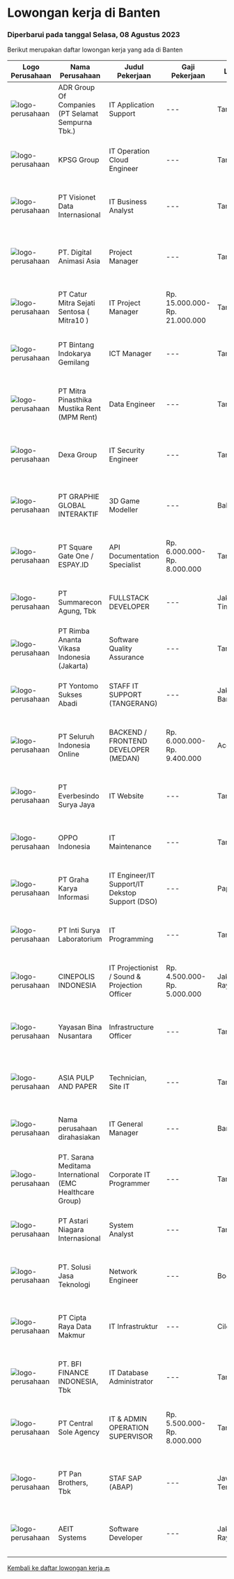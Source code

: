 
  # Lowongan kerja di Banten

  ### Diperbarui pada tanggal Selasa, 08 Agustus 2023

  Berikut merupakan daftar lowongan kerja yang ada di Banten

  |Logo Perusahaan | Nama Perusahaan | Judul Pekerjaan | Gaji Pekerjaan | Lokasi | Deskripsi | Tanggal diunggah | Pranala |
  | -------------- | --------------- | --------------- | --------- | --------- | -------------- | ------- | ----------- |
  |![logo-perusahaan](https://image-service-cdn.seek.com.au/f52ae9a894c0832bace460ca33dca9d626d326c4/ee4dce1061f3f616224767ad58cb2fc751b8d2dc)|ADR Group Of Companies (PT Selamat Sempurna Tbk.)|IT Application Support|---|Tangerang|Job Desc: Merangkum kebutuhan dan menjaga komunikasi dengan User Internal untuk menggali Business Process dan Business Requirements Membuat Alur...|Senin, 07 Agustus 2023|https://www.jobstreet.co.id/id/job/it-application-support-4429263?token=0~296a8b3b-fac3-4daa-9cbd-633e3360cb25&sectionRank=1&jobId=jobstreet-id-job-4429263|
|![logo-perusahaan](https://image-service-cdn.seek.com.au/4b12aeaaff2abaca1f19311304cf5490c2ba2ebd/ee4dce1061f3f616224767ad58cb2fc751b8d2dc)|KPSG Group|IT Operation Cloud Engineer|---|Tangerang|Job Responsibilities : Proactively maintain and develop all Linux &amp; Windows infrastructure technology to maintain uptime service Maintain of...|Senin, 07 Agustus 2023|https://www.jobstreet.co.id/id/job/it-operation-cloud-engineer-4429517?token=0~296a8b3b-fac3-4daa-9cbd-633e3360cb25&sectionRank=2&jobId=jobstreet-id-job-4429517|
|![logo-perusahaan](https://image-service-cdn.seek.com.au/84d23b3586ee4efd70ea62878095fcc6b1639e33/ee4dce1061f3f616224767ad58cb2fc751b8d2dc)|PT Visionet Data Internasional|IT Business Analyst|---|Tangerang|Job Descriptions: Gather insight from corporate executive about business needs and future growth Ensure applications are compatible with the user...|Senin, 07 Agustus 2023|https://www.jobstreet.co.id/id/job/it-business-analyst-4429037?token=0~296a8b3b-fac3-4daa-9cbd-633e3360cb25&sectionRank=3&jobId=jobstreet-id-job-4429037|
|![logo-perusahaan](https://image-service-cdn.seek.com.au/5aab5845d138e3bb3386744abfb14545ede8f165/ee4dce1061f3f616224767ad58cb2fc751b8d2dc)|PT. Digital Animasi Asia|Project Manager|---|Tangerang|Merencanakan, mengorganisir, memimpin dan mengontrol jalannya suatu project, dan memastikan kualitas pekerjaan yang dihasilkan oleh Project Manager...|Senin, 07 Agustus 2023|https://www.jobstreet.co.id/id/job/project-manager-4429691?token=0~296a8b3b-fac3-4daa-9cbd-633e3360cb25&sectionRank=4&jobId=jobstreet-id-job-4429691|
|![logo-perusahaan](https://image-service-cdn.seek.com.au/061d1c87d834317cd58004916159f8726e39b2c9/ee4dce1061f3f616224767ad58cb2fc751b8d2dc)|PT Catur Mitra Sejati Sentosa ( Mitra10 )|IT Project Manager|Rp. 15.000.000-Rp. 21.000.000|Tangerang|Deskripsi Pekerjaan Analyze technical specifications from user’s needs. Analyze and create documents such as FSD and TSD. Analyze and identify if an...|Senin, 07 Agustus 2023|https://www.jobstreet.co.id/id/job/it-project-manager-4428858?token=0~296a8b3b-fac3-4daa-9cbd-633e3360cb25&sectionRank=5&jobId=jobstreet-id-job-4428858|
|![logo-perusahaan](https://image-service-cdn.seek.com.au/47d16e7adf5f0e058e59dc280664e7d3524f176d/ee4dce1061f3f616224767ad58cb2fc751b8d2dc)|PT Bintang Indokarya Gemilang|ICT Manager|---|Tangerang|Job Qualifications      :- Minimum a Bachelor's Degree (S1) in Informatics Engineering/IT- 5 years minimum experience in same position- Having...|Senin, 07 Agustus 2023|https://www.jobstreet.co.id/id/job/ict-manager-4428882?token=0~296a8b3b-fac3-4daa-9cbd-633e3360cb25&sectionRank=6&jobId=jobstreet-id-job-4428882|
|![logo-perusahaan](https://image-service-cdn.seek.com.au/bf1a16febcbb1311453c64fe7ddf4c8693df043a/ee4dce1061f3f616224767ad58cb2fc751b8d2dc)|PT Mitra Pinasthika Mustika Rent (MPM Rent)|Data Engineer|---|Tangerang|Ringkasan Tanggung Jawab : Melakukan pembangunan dan pengembangan data serta melakukan pemeliharaan terhadap data yang digunakan sebagai sumber data....|Senin, 07 Agustus 2023|https://www.jobstreet.co.id/id/job/data-engineer-4429028?token=0~296a8b3b-fac3-4daa-9cbd-633e3360cb25&sectionRank=7&jobId=jobstreet-id-job-4429028|
|![logo-perusahaan](https://image-service-cdn.seek.com.au/7554a19121d300fd9572b299cd7ba5fec96a4847/ee4dce1061f3f616224767ad58cb2fc751b8d2dc)|Dexa Group|IT Security Engineer|---|Tangerang|Conducting penetration testing (static/dynamic) targeting critical Application data, services, and environments; reporting underlying security issues...|Senin, 07 Agustus 2023|https://www.jobstreet.co.id/id/job/it-security-engineer-4429102?token=0~296a8b3b-fac3-4daa-9cbd-633e3360cb25&sectionRank=8&jobId=jobstreet-id-job-4429102|
|![logo-perusahaan](https://image-service-cdn.seek.com.au/f9a751ea24d68e4658d0eb7882e2db58a9b95cb0/ee4dce1061f3f616224767ad58cb2fc751b8d2dc)|PT GRAPHIE GLOBAL INTERAKTIF|3D Game Modeller|---|Bali|Job Responsibilities: Creating 3D Model character for game Smoothing a 3D file Editing 3D File UV Unwrap texturing Humanoid Rigging Required Software...|Senin, 07 Agustus 2023|https://www.jobstreet.co.id/id/job/3d-game-modeller-4429943?token=0~296a8b3b-fac3-4daa-9cbd-633e3360cb25&sectionRank=9&jobId=jobstreet-id-job-4429943|
|![logo-perusahaan](https://image-service-cdn.seek.com.au/823d49bee8d79aadf0dcf90efde4e928b11c6f19/ee4dce1061f3f616224767ad58cb2fc751b8d2dc)|PT Square Gate One / ESPAY.ID|API Documentation Specialist|Rp. 6.000.000-Rp. 8.000.000|Tangerang|Job Description Create tutorials to help end-users use a variety of applications Maintain documentation Take charge in cross functional teams to...|Senin, 07 Agustus 2023|https://www.jobstreet.co.id/id/job/api-documentation-specialist-4429382?token=0~296a8b3b-fac3-4daa-9cbd-633e3360cb25&sectionRank=10&jobId=jobstreet-id-job-4429382|
|![logo-perusahaan](https://image-service-cdn.seek.com.au/b982c3dab340b1392a48b061f4e441148c1df8a9/ee4dce1061f3f616224767ad58cb2fc751b8d2dc)|PT Summarecon Agung, Tbk|FULLSTACK DEVELOPER|---|Jakarta Timur|Requirements : Diploma/Bachelor Degree in Computer Science / Information Technology. At least 3 years of working experiences as PHP Programmer. Able...|Senin, 07 Agustus 2023|https://www.jobstreet.co.id/id/job/fullstack-developer-4429606?token=0~296a8b3b-fac3-4daa-9cbd-633e3360cb25&sectionRank=11&jobId=jobstreet-id-job-4429606|
|![logo-perusahaan](https://image-service-cdn.seek.com.au/f77cff1740b164d2670e12d4f9edac1b0b1faec7/ee4dce1061f3f616224767ad58cb2fc751b8d2dc)|PT Rimba Ananta Vikasa Indonesia (Jakarta)|Software Quality Assurance|---|Tangerang|Having Experience in Postman, Qase.io, GitHub, and Linux Minimum of 1-2 years of hands-on experience in manual software testing and/or automated...|Senin, 07 Agustus 2023|https://www.jobstreet.co.id/id/job/software-quality-assurance-4428717?token=0~296a8b3b-fac3-4daa-9cbd-633e3360cb25&sectionRank=12&jobId=jobstreet-id-job-4428717|
|![logo-perusahaan](https://image-service-cdn.seek.com.au/c8c7d0f5ce7fe836faf57571061869313cbd6135/ee4dce1061f3f616224767ad58cb2fc751b8d2dc)|PT Yontomo Sukses Abadi|STAFF IT SUPPORT (TANGERANG)|---|Jakarta Barat|Menguasai masalah hardware &amp; software Mengembangkan, memelihara aplikasi berbasis web &amp; website Menghandle, memelihara, troubleshooting...|Rabu, 02 Agustus 2023|https://www.jobstreet.co.id/id/job/staff-it-support-tangerang-4424773?token=0~296a8b3b-fac3-4daa-9cbd-633e3360cb25&sectionRank=13&jobId=jobstreet-id-job-4424773|
|![logo-perusahaan](https://image-service-cdn.seek.com.au/c768f0670f8f8212da7de609b6af9d0b2e5134cc/ee4dce1061f3f616224767ad58cb2fc751b8d2dc)|PT Seluruh Indonesia Online|BACKEND / FRONTEND DEVELOPER (MEDAN)|Rp. 6.000.000-Rp. 9.400.000|Aceh|Memiliki pengalaman leadership sebagai Manager sebelumnya.Back End Engineer1. Memiliki pengalaman dalam membangun RESTful APIs2. Menguasai bahasa...|Sabtu, 05 Agustus 2023|https://www.jobstreet.co.id/id/job/backend-frontend-developer-medan-4428232?token=0~296a8b3b-fac3-4daa-9cbd-633e3360cb25&sectionRank=14&jobId=jobstreet-id-job-4428232|
|![logo-perusahaan](https://image-service-cdn.seek.com.au/7be899222bbe58b88e088c998420910125f8a673/ee4dce1061f3f616224767ad58cb2fc751b8d2dc)|PT Everbesindo Surya Jaya|IT Website|---|Tangerang|Duties: Make sure all the products is uploading to Website Responsible to maintain website UI and UX Responsible to setting the promotion thru website...|Jumat, 04 Agustus 2023|https://www.jobstreet.co.id/id/job/it-website-4426939?token=0~296a8b3b-fac3-4daa-9cbd-633e3360cb25&sectionRank=15&jobId=jobstreet-id-job-4426939|
|![logo-perusahaan](https://image-service-cdn.seek.com.au/c93eabaaa1268dd187cf180990b73657094e5cb7/ee4dce1061f3f616224767ad58cb2fc751b8d2dc)|OPPO Indonesia|IT Maintenance|---|Tangerang|Job Descriptions : Responsible for installing, maintaining, and troubleshooting overall weak-current : Cabling, meeting and conference devices,...|Jumat, 04 Agustus 2023|https://www.jobstreet.co.id/id/job/it-maintenance-4426880?token=0~296a8b3b-fac3-4daa-9cbd-633e3360cb25&sectionRank=16&jobId=jobstreet-id-job-4426880|
|![logo-perusahaan](https://image-service-cdn.seek.com.au/c318dd0b699c6160d2411e7473745c289633be44/ee4dce1061f3f616224767ad58cb2fc751b8d2dc)|PT Graha Karya Informasi|IT Engineer/IT Support/IT Dekstop Support (DSO)|---|Papua|Requirements:1. Minimum 6 Months as an IT Support (Fresh Graduate are welcome to apply)2. Bachelor's Degree in Computer/ IT or equivalent3. Have...|Rabu, 02 Agustus 2023|https://www.jobstreet.co.id/id/job/it-engineer-it-support-it-dekstop-support-dso-4425201?token=0~296a8b3b-fac3-4daa-9cbd-633e3360cb25&sectionRank=17&jobId=jobstreet-id-job-4425201|
|![logo-perusahaan](https://image-service-cdn.seek.com.au/a5513106006db25a776edcd79f469b83db8a3d5e/ee4dce1061f3f616224767ad58cb2fc751b8d2dc)|PT Inti Surya Laboratorium|IT Programming|---|Tangerang|Job Desc : Writing and testing code for new programs. Updating existing programs. Identifying and correcting coding errors. Rewriting programs for...|Jumat, 04 Agustus 2023|https://www.jobstreet.co.id/id/job/it-programming-4426829?token=0~296a8b3b-fac3-4daa-9cbd-633e3360cb25&sectionRank=18&jobId=jobstreet-id-job-4426829|
|![logo-perusahaan](https://image-service-cdn.seek.com.au/c92d0eceaabfe5b0c86a286a5124d6759ef3c099/ee4dce1061f3f616224767ad58cb2fc751b8d2dc)|CINEPOLIS INDONESIA|IT Projectionist / Sound & Projection Officer|Rp. 4.500.000-Rp. 5.000.000|Jakarta Raya|Responsible for maintenance, setup, installing, testing, and troubleshooting, audio, video &amp; automation equipment at cinema locations. Responsible...|Kamis, 03 Agustus 2023|https://www.jobstreet.co.id/id/job/it-projectionist-sound-projection-officer-4426548?token=0~296a8b3b-fac3-4daa-9cbd-633e3360cb25&sectionRank=19&jobId=jobstreet-id-job-4426548|
|![logo-perusahaan](https://image-service-cdn.seek.com.au/299dad8efc22bd883e751be779b1e6f409671577/ee4dce1061f3f616224767ad58cb2fc751b8d2dc)|Yayasan Bina Nusantara|Infrastructure Officer|---|Tangerang|Job Description1. Analyze and interview user’s need and requirement to related application2. Arrange application design:o Table, store procedure and...|Jumat, 04 Agustus 2023|https://www.jobstreet.co.id/id/job/infrastructure-officer-4427567?token=0~296a8b3b-fac3-4daa-9cbd-633e3360cb25&sectionRank=20&jobId=jobstreet-id-job-4427567|
|![logo-perusahaan](https://image-service-cdn.seek.com.au/36a2feaca71ed37bd63769225373ce9c5cab5eea/ee4dce1061f3f616224767ad58cb2fc751b8d2dc)|ASIA PULP AND PAPER|Technician, Site IT|---|Tangerang|We're looking for Technician, Site IT who responsible for overseeing the installation, support, and upgrades of systems, which include software and...|Rabu, 02 Agustus 2023|https://www.jobstreet.co.id/id/job/technician-site-it-4423949?token=0~296a8b3b-fac3-4daa-9cbd-633e3360cb25&sectionRank=21&jobId=jobstreet-id-job-4423949|
|![logo-perusahaan](https://i.ibb.co/sqvTCh9/112815900-stock-vector-no-image-available-icon-flat-vector.webp)|Nama perusahaan dirahasiakan|IT General Manager|---|Banten|This position will be responsible for planning and creating a strategy for overall technology development of the entire company.Requrements: Minimal...|Kamis, 03 Agustus 2023|https://www.jobstreet.co.id/id/job/it-general-manager-4425619?token=0~296a8b3b-fac3-4daa-9cbd-633e3360cb25&sectionRank=22&jobId=jobstreet-id-job-4425619|
|![logo-perusahaan](https://image-service-cdn.seek.com.au/7ecfaf579e59477b0704f92d31f6b6a1f00677ec/ee4dce1061f3f616224767ad58cb2fc751b8d2dc)|PT. Sarana Meditama International (EMC Healthcare Group)|Corporate IT Programmer|---|Tangerang|A member of EMTEK, EMC Healthcare is looking for Corporate IT Programmer in Hospital Business (based in Corporate, Alam Sutera).The requirements are:...|Kamis, 03 Agustus 2023|https://www.jobstreet.co.id/id/job/corporate-it-programmer-4426331?token=0~296a8b3b-fac3-4daa-9cbd-633e3360cb25&sectionRank=23&jobId=jobstreet-id-job-4426331|
|![logo-perusahaan](https://image-service-cdn.seek.com.au/d49a6574b2845eca4081e2e10008e7d7a1c52733/ee4dce1061f3f616224767ad58cb2fc751b8d2dc)|PT Astari Niagara Internasional|System Analyst|---|Tangerang|PT Astari Niagara Internasional sedang mencari System Analyst untuk penempatan TangerangKualifikasi: S1 in Ilmu Komputer / Informatika / Sistem...|Kamis, 03 Agustus 2023|https://www.jobstreet.co.id/id/job/system-analyst-4426226?token=0~296a8b3b-fac3-4daa-9cbd-633e3360cb25&sectionRank=24&jobId=jobstreet-id-job-4426226|
|![logo-perusahaan](https://image-service-cdn.seek.com.au/9ba548bf4770284015e9d767cdbe113bf7d10521/ee4dce1061f3f616224767ad58cb2fc751b8d2dc)|PT. Solusi Jasa Teknologi|Network Engineer|---|Bogor|FULL JOB DESCRIPTION Maintaining computer networks including VPNs, routers and other physical hardware Installing and configuring network equipment...|Kamis, 03 Agustus 2023|https://www.jobstreet.co.id/id/job/network-engineer-4426347?token=0~296a8b3b-fac3-4daa-9cbd-633e3360cb25&sectionRank=25&jobId=jobstreet-id-job-4426347|
|![logo-perusahaan](https://image-service-cdn.seek.com.au/eaf1db5c8e411f2d939ae3c7e41958181dc85f93/ee4dce1061f3f616224767ad58cb2fc751b8d2dc)|PT Cipta Raya Data Makmur|IT Infrastruktur|---|Cilegon|Usia Maksimal 30 Tahun Pendidikan minimal D3/S1 Telekomunikasi, Informatika, TI, atau Ilmu Komputer Memiliki pengetahuan yang baik tentang Jaringan TI...|Selasa, 01 Agustus 2023|https://www.jobstreet.co.id/id/job/it-infrastruktur-4423566?token=0~296a8b3b-fac3-4daa-9cbd-633e3360cb25&sectionRank=26&jobId=jobstreet-id-job-4423566|
|![logo-perusahaan](https://image-service-cdn.seek.com.au/a6cf0c9900691813db703a94c273f5c310cd3774/ee4dce1061f3f616224767ad58cb2fc751b8d2dc)|PT. BFI FINANCE INDONESIA, Tbk|IT Database Administrator|---|Tangerang|Instalation, database configuration, review in any kind of operating system Update newest database technology and evaluation with existing system...|Rabu, 02 Agustus 2023|https://www.jobstreet.co.id/id/job/it-database-administrator-4424503?token=0~296a8b3b-fac3-4daa-9cbd-633e3360cb25&sectionRank=27&jobId=jobstreet-id-job-4424503|
|![logo-perusahaan](https://image-service-cdn.seek.com.au/5af30a8c078daeed0caefcf95111e3d9146c32db/ee4dce1061f3f616224767ad58cb2fc751b8d2dc)|PT Central Sole Agency|IT & ADMIN OPERATION SUPERVISOR|Rp. 5.500.000-Rp. 8.000.000|Tangerang|FULL STACK DEVELOPER Helpdesk – memastikan perangkat lunak dan perangkat keras yang digunakan berfungsi normal. Melakukan pengembangan system...|Selasa, 01 Agustus 2023|https://www.jobstreet.co.id/id/job/it-admin-operation-supervisor-4422930?token=0~296a8b3b-fac3-4daa-9cbd-633e3360cb25&sectionRank=28&jobId=jobstreet-id-job-4422930|
|![logo-perusahaan](https://image-service-cdn.seek.com.au/246ed43127dc50d6ad4ae2ecd45f339fcbb449d1/ee4dce1061f3f616224767ad58cb2fc751b8d2dc)|PT Pan Brothers, Tbk|STAF SAP (ABAP)|---|Jawa Tengah|Bertanggung jawab untuk membuat coding semua RICEF yang diminta functional.Persyaratan:Pendidikan minimal D3 Teknik Informatika, Sistem InformasiPaham...|Jumat, 04 Agustus 2023|https://www.jobstreet.co.id/id/job/staf-sap-abap-4427939?token=0~296a8b3b-fac3-4daa-9cbd-633e3360cb25&sectionRank=29&jobId=jobstreet-id-job-4427939|
|![logo-perusahaan](https://image-service-cdn.seek.com.au/7069f70f454c2b7d023cc44683b7088c78dff913/ee4dce1061f3f616224767ad58cb2fc751b8d2dc)|AEIT Systems|Software Developer|---|Jakarta Raya|Job Description: Design &amp; implement new software programs and systems Develop &amp; modify existing programs ad needed Develop, test &amp; refine...|Jumat, 04 Agustus 2023|https://www.jobstreet.co.id/id/job/software-developer-4428094?token=0~296a8b3b-fac3-4daa-9cbd-633e3360cb25&sectionRank=30&jobId=jobstreet-id-job-4428094|


  [Kembali ke daftar lowongan kerja 🔙](../README.md#daftar-lowongan-kerja)
  